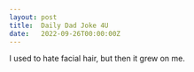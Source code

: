 ```yaml
---
layout: post
title:  Daily Dad Joke 4U
date:   2022-09-26T00:00:00Z
---
```

I used to hate facial hair, but then it grew on me.
